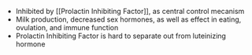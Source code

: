 - Inhibited by [[Prolactin Inhibiting Factor]], as central control mecanism
- Milk production, decreased sex hormones, as well as effect in eating, ovulation, and immune function
- Prolactin Inhibiting Factor is hard to separate out from luteinizing hormone
